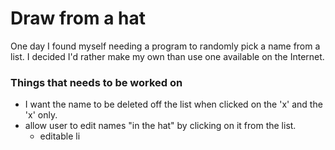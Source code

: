 # Draw from a hat

One day I found myself needing a program to randomly pick a name from a list. I decided I'd rather make my own than use one available on the Internet.

### Things that needs to be worked on
* I want the name to be deleted off the list when clicked on the 'x' and the 'x' only.
* allow user to edit names "in the hat" by clicking on it from the list.
    - editable li
